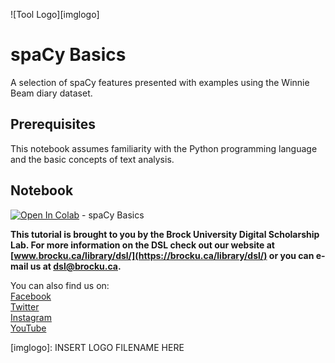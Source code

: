 ![Tool Logo][imglogo]


# spaCy Basics
A selection of spaCy features presented with examples using the Winnie Beam diary dataset. 

## Prerequisites
This notebook assumes familiarity with the Python programming language and the basic concepts of text analysis. 

## Notebook

 [![Open In Colab](https://colab.research.google.com/assets/colab-badge.svg)](https://github.com/BrockDSL/SpaCyTextAnalysis/blob/2fa84d0ceb67ea260a91e2d0fcfb779a6577d536/spaCy_basics.ipynb) - spaCy Basics

  
**This tutorial is brought to you by the Brock University Digital Scholarship Lab.  For more information on the DSL check out our website at [www.brocku.ca/library/dsl/](https://brocku.ca/library/dsl/) or you can e-mail us at dsl@brocku.ca.**  
  
You can also find us on:  
[Facebook](https://www.facebook.com/Brock-University-Digital-Scholarship-Lab-349407235866792/)  
[Twitter](https://twitter.com/brock_dsl)  
[Instagram](https://www.instagram.com/brock_dsl/?hl=en)  
[YouTube](https://www.youtube.com/channel/UC2eEqPkDo-1N3qilxv-N_1g/featured?view_as=subscriber)










<!--- Please use reference style images so that it is easier to update pictures later --->

[imglogo]: INSERT LOGO FILENAME HERE
